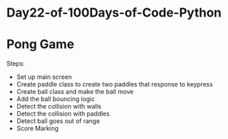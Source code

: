 # Day22-of-100Days-of-Code-Python
# Pong Game
Steps:
* Set up main screen
* Create paddle class to create two paddles that response to keypress
* Create ball class and make the ball move
* Add the ball bouncing logic
* Detect the collision with walls
* Detect the collision with paddles
* Detect ball goes out of range
* Score Marking
